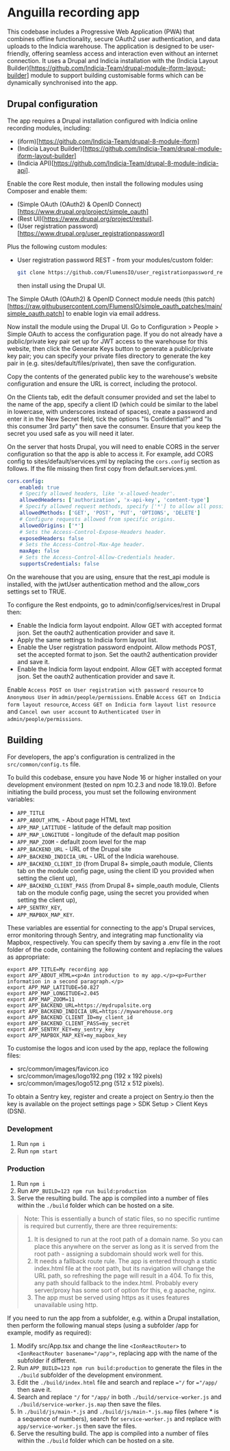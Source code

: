 # Anguilla recording app

This codebase includes a Progressive Web Application (PWA) that combines offline functionality, secure OAuth2 user authentication, and data uploads to the Indicia warehouse. The application is designed to be user-friendly, offering seamless access and interaction even without an internet connection. It uses a Drupal and Indicia installation with the (Indicia Layout Builder)[https://github.com/Indicia-Team/drupal-module-iform-layout-builder] module to support building customisable forms which can be dynamically synchronised into the app.

## Drupal configuration

The app requires a Drupal installation configured with Indicia online recording modules, including:
* (iform)[https://github.com/Indicia-Team/drupal-8-module-iform]
* (Indicia Layout Builder)[https://github.com/Indicia-Team/drupal-module-iform-layout-builder]
* (Indicia API)[https://github.com/Indicia-Team/drupal-8-module-indicia-api].

Enable the core Rest module, then install the following modules using Composer and enable them:
* (Simple OAuth (OAuth2) & OpenID Connect)[https://www.drupal.org/project/simple_oauth]
* (Rest UI)[https://www.drupal.org/project/restui].
* (User registration password)[https://www.drupal.org/user_registrationpassword]

Plus the following custom modules:
  * User registration password REST - from your modules/custom folder:
    ```bash
    git clone https://github.com/FlumensIO/user_registrationpassword_rest
    ```
    then install using the Drupal UI.

The Simple OAuth (OAuth2) & OpenID Connect module needs (this patch)[https://raw.githubusercontent.com/FlumensIO/simple_oauth_patches/main/simple_oauth.patch] to enable login via email address.

Now install the module using the Drupal UI. Go to Configuration > People > Simple OAuth to access the configuration page. If you do not already have a public/private key pair set up for JWT access to the warehouse for this website, then click the Generate Keys button to generate a public/private key pair; you can specify your private files directory to generate the key pair in (e.g. sites/default/files/private), then save the configuration.

Copy the contents of the generated public key to the warehouse's website configuration and ensure the URL is correct, including the protocol.

On the Clients tab, edit the default consumer provided and set the label to the name of the app, specify a client ID (which could be similar to the label in lowercase, with underscores instead of spaces), create a password and enter it in the New Secret field, tick the options "Is Confidential?" and "Is this consumer 3rd party" then save the consumer. Ensure that you keep the secret you used safe as you will need it later.

On the server that hosts Drupal, you will need to enable CORS in the server configuration so that the app is able to access it. For example, add CORS config to sites/default/services.yml by replacing the `cors.config` section as follows. If the file missing then first copy from default.services.yml.
```yaml
cors.config:
    enabled: true
    # Specify allowed headers, like 'x-allowed-header'.
    allowedHeaders: ['authorization', 'x-api-key', 'content-type']
    # Specify allowed request methods, specify ['*'] to allow all possible ones.
    allowedMethods: ['GET', 'POST', 'PUT', 'OPTIONS', 'DELETE']
    # Configure requests allowed from specific origins.
    allowedOrigins: ['*']
    # Sets the Access-Control-Expose-Headers header.
    exposedHeaders: false
    # Sets the Access-Control-Max-Age header.
    maxAge: false
    # Sets the Access-Control-Allow-Credentials header.
    supportsCredentials: false
```

On the warehouse that you are using, ensure that the rest_api module is installed, with the jwtUser authentication method and the allow_cors settings set to TRUE.

To configure the Rest endpoints, go to admin/config/services/rest in Drupal then:
* Enable the Indicia form layout endpoint. Allow GET with accepted format json. Set the oauth2 authentication provider and save it.
* Apply the same settings to Indicia form layout list.
* Enable the User registration password endpoint. Allow methods POST, set the accepted format to json. Set the oauth2 authentication provider and save it.
* Enable the Indicia form layout endpoint. Allow GET with accepted format json. Set the oauth2 authentication provider and save it.

Enable `Access POST on User registration with password resource` to `Anonymous User` in `admin/people/permissions`.
Enable `Access GET on Indicia form layout resource`, `Access GET on Indicia form layout list resource` and `Cancel own user account` to `Authenticated User` in `admin/people/permissions`.

## Building

For developers, the app's configuration is centralized in the `src/common/config.ts` file.

To build this codebase, ensure you have Node 16 or higher installed on your development environment (tested on npm 10.2.3 and node 18.19.0). Before initiating the build process, you must set the following environment variables:
* `APP_TITLE`
* `APP_ABOUT_HTML` - About page HTML text
* `APP_MAP_LATITUDE` - latitude of the default map position
* `APP_MAP_LONGITUDE` - longitude of the default map position
* `APP_MAP_ZOOM` - default zoom level for the map
* `APP_BACKEND_URL` - URL of the Drupal site
* `APP_BACKEND_INDICIA_URL` - URL of the Indicia warehouse.
* `APP_BACKEND_CLIENT_ID` (from Drupal 8+ simple_oauth module, Clients tab on the module config page, using the client ID you provided when setting the client up),
* `APP_BACKEND_CLIENT_PASS` (from Drupal 8+ simple_oauth module, Clients tab on the module config page, using the secret you provided when setting the client up),
* `APP_SENTRY_KEY`,
* `APP_MAPBOX_MAP_KEY`.

These variables are essential for connecting to the app's Drupal services, error monitoring through Sentry, and integrating map functionality via Mapbox, respectively. You can specify them by saving a .env file in the root folder of the code, containing the following content and replacing the values as appropriate:
```
export APP_TITLE=My recording app
export APP_ABOUT_HTML=<p>An introduction to my app.</p><p>Further information in a second paragraph.</p>
export APP_MAP_LATITUDE=50.827
export APP_MAP_LONGITUDE=2.045
export APP_MAP_ZOOM=11
export APP_BACKEND_URL=https://mydrupalsite.org
export APP_BACKEND_INDICIA_URL=https://mywarehouse.org
export APP_BACKEND_CLIENT_ID=my_client_id
export APP_BACKEND_CLIENT_PASS=my_secret
export APP_SENTRY_KEY=my_sentry_key
export APP_MAPBOX_MAP_KEY=my_mapbox_key
```

To customise the logos and icon used by the app, replace the following files:
* src/common/images/favicon.ico
* src/common/images/logo192.png (192 x 192 pixels)
* src/common/images/logo512.png (512 x 512 pixels).

To obtain a Sentry key, register and create a project on Sentry.io then the key is available on the project settings page > SDK Setup > Client Keys (DSN).

### Development

1. Run `npm i`
2. Run `npm start`

### Production

1. Run `npm i`
2. Run `APP_BUILD=123 npm run build:production`
3. Serve the resulting build. The app is compiled into a number of files within the `./build` folder which can be hosted on a site.

> Note: This is essentially a bunch of static files, so no specific runtime is required but currently, there are three requirements:
>
> 1. It is designed to run at the root path of a domain name. So you can place this anywhere on the server as long as it is served from the root path - assigning a subdomain should work well for this.
> 2. It needs a fallback route rule. The app is entered through a static index.html file at the root path, but its navigation will change the URL path, so refreshing the page will result in a 404. To fix this, any path should fallback to the index.html. Probably every server/proxy has some sort of option for this, e.g apache, nginx.
> 3. The app must be served using https as it uses features unavailable using http.

If you need to run the app from a subfolder, e.g. within a Drupal installation, then perform the following manual steps (using a subfolder /app for example, modify as required):
1. Modify src/App.tsx and change the line `<IonReactRouter>` to `<IonReactRouter basename="/app">`, replacing app with the name of the subfolder if different.
2. Run `APP_BUILD=123 npm run build:production` to generate the files in the `./build` subfolder of the development environment.
3. Edit the `./build/index.html` file and search and replace `="/` for `="/app/` then save it.
4. Search and replace `"/` for `"/app/` in both `./build/service-worker.js` and `./build/service-worker.js.map` then save the files.
4. In `./build/js/main-*.js` and `./build/js/main-*.js.map` files (where * is a sequence of numbers), search for `service-worker.js` and replace with `app/service-worker.js` then save the files.
5. Serve the resulting build. The app is compiled into a number of files within the `./build` folder which can be hosted on a site.